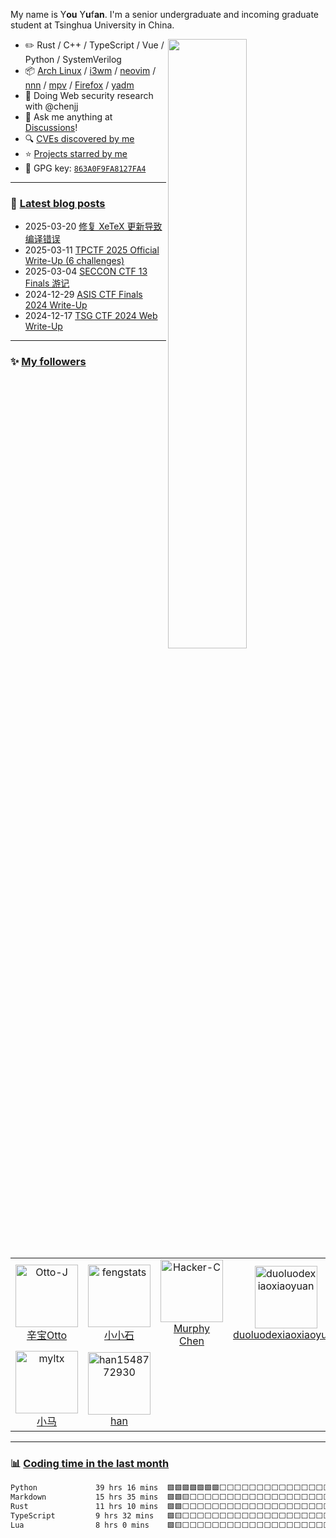<!--

Thank you if you like this profile README!

BUT, please DO NOT copy this and create your profile based on it.

You can use it as a reference, and copy a part of it, but DO NOT copy
all of this and create your profile based on it.

It is very common that you forget to change some information and leave
mine in your profile. This has happened too many times.

And, this profile README is auto-updated by GitHub Actions, you can read
[the official documentation](https://docs.github.com/actions) to learn
how to use it.

Only when you know what you are copying should you paste it. So, again,
please DO NOT copy this and create your profile based on it.

What's more, you can find other awesome profile READMEs at
https://github.com/abhisheknaiidu/awesome-github-profile-readme. There
could be a profile README that fits you better than this one.

Wish you a good-looking profile README!

                                   —— ouuan (https://github.com/ouuan)

-->

My name is Y**ou** Y**u**f**an**<!-- the bold part is the origin of my ID -->. I'm a senior undergraduate and incoming graduate student at Tsinghua University in China.

<picture>
    <source media="(prefers-color-scheme: dark)" srcset="https://github-readme-stats-ouuan.vercel.app/api?username=ouuan&theme=dark&show_icons=true">
    <img align="right" width="50%" src="https://github-readme-stats-ouuan.vercel.app/api?username=ouuan&show_icons=true">
</picture>

-   :pencil2: Rust / C++ / TypeScript / Vue / Python / SystemVerilog
-   :package: [Arch Linux](https://wiki.archlinux.org/title/Arch_Linux) / [i3wm](https://i3wm.org/) / [neovim](https://neovim.io/) / [nnn](https://github.com/jarun/nnn) / [mpv](https://mpv.io/) / [Firefox](https://www.mozilla.org/firefox/) / [yadm](https://github.com/TheLocehiliosan/yadm)
-   :seedling: Doing Web security research with @chenjj
-   :thought_balloon: Ask me anything at [Discussions](https://github.com/ouuan/ouuan/discussions/new/choose)!
-   :mag: [CVEs discovered by me](CVE.md)
-   :star: [Projects starred by me](AWESOME-STARS.md)
-   :key: GPG key: [`863A0F9FA8127FA4`](https://github.com/ouuan.gpg)

---

### :pencil: [Latest blog posts](https://ouuan.moe?utm_source=GitHubProfile)

<!--START_SECTION:blog-posts-->
-   2025-03-20 [修复 XeTeX 更新导致编译错误](https://ouuan.moe/post/2025/03/fix-xetex-update?utm_source=GitHubProfile)
-   2025-03-11 [TPCTF 2025 Official Write-Up (6 challenges)](https://ouuan.moe/post/2025/03/tpctf-2025?utm_source=GitHubProfile)
-   2025-03-04 [SECCON CTF 13 Finals 游记](https://ouuan.moe/post/2025/02/seccon-13-finals?utm_source=GitHubProfile)
-   2024-12-29 [ASIS CTF Finals 2024 Write-Up](https://ouuan.moe/post/2024/12/asis-ctf-finals-2024?utm_source=GitHubProfile)
-   2024-12-17 [TSG CTF 2024 Web Write-Up](https://ouuan.moe/post/2024/12/tsgctf-2024-web?utm_source=GitHubProfile)
<!--END_SECTION:blog-posts-->

---

### :sparkles: [My followers](src/getTopFollowers.py)

<!--START_SECTION:top-followers-->
<table>
  <tr>
    <td align="center">
      <a href="https://github.com/Otto-J">
        <img src="https://avatars2.githubusercontent.com/u/9958583" width="100px;" alt="Otto-J"/>
      </a>
      <br />
      <a href="https://github.com/Otto-J">辛宝Otto</a>
    </td>
    <td align="center">
      <a href="https://github.com/fengstats">
        <img src="https://avatars2.githubusercontent.com/u/48991003" width="100px;" alt="fengstats"/>
      </a>
      <br />
      <a href="https://github.com/fengstats">小小石</a>
    </td>
    <td align="center">
      <a href="https://github.com/Hacker-C">
        <img src="https://avatars2.githubusercontent.com/u/56097729" width="100px;" alt="Hacker-C"/>
      </a>
      <br />
      <a href="https://github.com/Hacker-C">Murphy Chen</a>
    </td>
    <td align="center">
      <a href="https://github.com/duoluodexiaoxiaoyuan">
        <img src="https://avatars2.githubusercontent.com/u/59086082" width="100px;" alt="duoluodexiaoxiaoyuan"/>
      </a>
      <br />
      <a href="https://github.com/duoluodexiaoxiaoyuan">duoluodexiaoxiaoyuan</a>
    </td>
    <td align="center">
      <a href="https://github.com/Vanisper">
        <img src="https://avatars2.githubusercontent.com/u/55046983" width="100px;" alt="Vanisper"/>
      </a>
      <br />
      <a href="https://github.com/Vanisper">Vanisper</a>
    </td>
    <td align="center">
      <a href="https://github.com/HongxuanG">
        <img src="https://avatars2.githubusercontent.com/u/64389111" width="100px;" alt="HongxuanG"/>
      </a>
      <br />
      <a href="https://github.com/HongxuanG">溪雨安</a>
    </td>
    <td align="center">
      <a href="https://github.com/Psilocine">
        <img src="https://avatars2.githubusercontent.com/u/25545052" width="100px;" alt="Psilocine"/>
      </a>
      <br />
      <a href="https://github.com/Psilocine">PsiloLau</a>
    </td>
  </tr>
  <tr>
    <td align="center">
      <a href="https://github.com/myltx">
        <img src="https://avatars2.githubusercontent.com/u/29727848" width="100px;" alt="myltx"/>
      </a>
      <br />
      <a href="https://github.com/myltx">小马</a>
    </td>
    <td align="center">
      <a href="https://github.com/han1548772930">
        <img src="https://avatars2.githubusercontent.com/u/83765419" width="100px;" alt="han1548772930"/>
      </a>
      <br />
      <a href="https://github.com/han1548772930">han</a>
    </td>
  </tr>
</table>
<!--END_SECTION:top-followers-->

---

### :bar_chart: [Coding time in the last month](https://github.com/muety/wakapi)

<!--START_SECTION:waka-->

```txt
Python             39 hrs 16 mins  🟩🟩🟩🟩🟩🟩🟩⬜⬜⬜⬜⬜⬜⬜⬜⬜⬜⬜⬜⬜⬜⬜⬜⬜⬜   27.04 %
Markdown           15 hrs 35 mins  🟩🟩🟨⬜⬜⬜⬜⬜⬜⬜⬜⬜⬜⬜⬜⬜⬜⬜⬜⬜⬜⬜⬜⬜⬜   10.73 %
Rust               11 hrs 10 mins  🟩🟩⬜⬜⬜⬜⬜⬜⬜⬜⬜⬜⬜⬜⬜⬜⬜⬜⬜⬜⬜⬜⬜⬜⬜   07.68 %
TypeScript         9 hrs 32 mins   🟩🟨⬜⬜⬜⬜⬜⬜⬜⬜⬜⬜⬜⬜⬜⬜⬜⬜⬜⬜⬜⬜⬜⬜⬜   06.57 %
Lua                8 hrs 0 mins    🟩🟨⬜⬜⬜⬜⬜⬜⬜⬜⬜⬜⬜⬜⬜⬜⬜⬜⬜⬜⬜⬜⬜⬜⬜   05.51 %
```

<!--END_SECTION:waka-->
